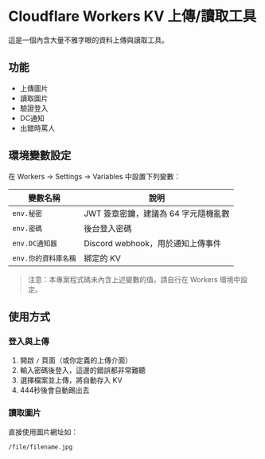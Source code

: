 # Cloudflare Workers KV 上傳/讀取工具

這是一個內含大量不雅字眼的資料上傳與讀取工具。

## 功能

- 上傳圖片
- 讀取圖片
- 驗證登入
- DC通知
- 出錯時罵人

## 環境變數設定

在 Workers → Settings → Variables 中設置下列變數：

| 變數名稱| 說明|
|----|----|
| `env.秘密`| JWT 簽章密鑰，建議為 64 字元隨機亂數 |
| `env.密碼`| 後台登入密碼 |
| `env.DC通知器`| Discord webhook，用於通知上傳事件 |
| `env.你的資料庫名稱`| 綁定的 KV  |

> 注意：本專案程式碼未內含上述變數的值，請自行在 Workers 環境中設定。

## 使用方式

### 登入與上傳

1. 開啟 `/` 頁面（或你定義的上傳介面）
2. 輸入密碼後登入，這邊的錯誤都非常難聽
3. 選擇檔案並上傳，將自動存入 KV
4. 444秒後會自動踢出去

### 讀取圖片

直接使用圖片網址如：

```text
/file/filename.jpg
